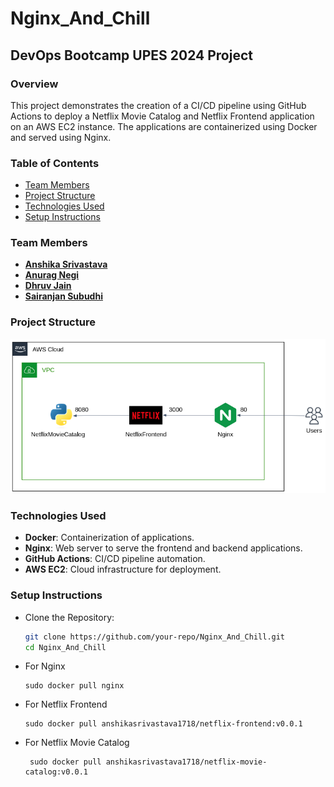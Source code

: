 # Nginx_And_Chill

## DevOps Bootcamp UPES 2024 Project

### Overview

This project demonstrates the creation of a CI/CD pipeline using GitHub Actions to deploy a Netflix Movie Catalog and Netflix Frontend application on an AWS EC2 instance. The applications are containerized using Docker and served using Nginx.

### Table of Contents

- [Team Members](#team-members)
- [Project Structure](#project-structure)
- [Technologies Used](#technologies-used)
- [Setup Instructions](#setup-instructions)

### Team Members

- [**Anshika Srivastava**](https://github.com/anshikasrivastava17)
- [**Anurag Negi**](https://github.com/Anurag-Negi28)
- [**Dhruv Jain**](https://github.com/Dhruv-Jain31)
- [**Sairanjan Subudhi**](https://github.com/Sairanjan-Subudhi)

### Project Structure

![Project Structure](docs/final-arc.png)

### Technologies Used

- **Docker**: Containerization of applications.
- **Nginx**: Web server to serve the frontend and backend applications.
- **GitHub Actions**: CI/CD pipeline automation.
- **AWS EC2**: Cloud infrastructure for deployment.

### Setup Instructions

- Clone the Repository:

   ```sh
   git clone https://github.com/your-repo/Nginx_And_Chill.git
   cd Nginx_And_Chill

   ```

- For Nginx

   ```
   sudo docker pull nginx
   ```

- For Netflix Frontend

   ```
   sudo docker pull anshikasrivastava1718/netflix-frontend:v0.0.1
   ```

- For Netflix Movie Catalog

   ```
    sudo docker pull anshikasrivastava1718/netflix-movie-catalog:v0.0.1
   ```
